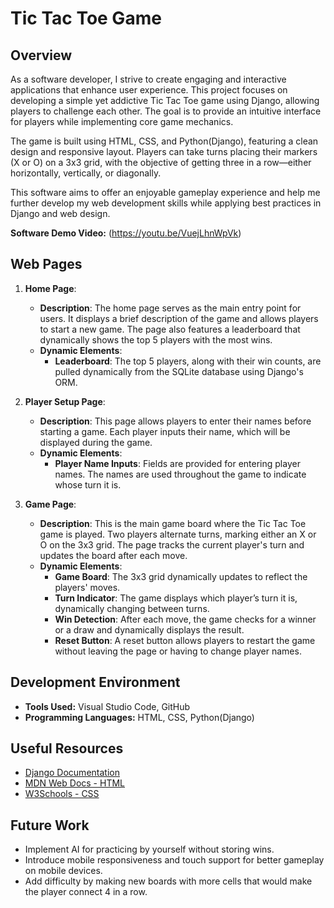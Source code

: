 # Tic Tac Toe Game

## Overview

As a software developer, I strive to create engaging and interactive applications that enhance user experience. This project focuses on developing a simple yet addictive Tic Tac Toe game using Django, allowing players to challenge each other. The goal is to provide an intuitive interface for players while implementing core game mechanics.

The game is built using HTML, CSS, and Python(Django), featuring a clean design and responsive layout. Players can take turns placing their markers (X or O) on a 3x3 grid, with the objective of getting three in a row—either horizontally, vertically, or diagonally.

This software aims to offer an enjoyable gameplay experience and help me further develop my web development skills while applying best practices in Django and web design.

**Software Demo Video:** (https://youtu.be/VuejLhnWpVk)

## Web Pages

1. **Home Page**:
   - **Description**: The home page serves as the main entry point for users. It displays a brief description of the game and allows players to start a new game. The page also features a leaderboard that dynamically shows the top 5 players with the most wins.
   - **Dynamic Elements**:
     - **Leaderboard**: The top 5 players, along with their win counts, are pulled dynamically from the SQLite database using Django's ORM.

2. **Player Setup Page**:
   - **Description**: This page allows players to enter their names before starting a game. Each player inputs their name, which will be displayed during the game.
   - **Dynamic Elements**:
     - **Player Name Inputs**: Fields are provided for entering player names. The names are used throughout the game to indicate whose turn it is.

3. **Game Page**:
   - **Description**: This is the main game board where the Tic Tac Toe game is played. Two players alternate turns, marking either an X or O on the 3x3 grid. The page tracks the current player's turn and updates the board after each move.
   - **Dynamic Elements**:
     - **Game Board**: The 3x3 grid dynamically updates to reflect the players' moves.
     - **Turn Indicator**: The game displays which player’s turn it is, dynamically changing between turns.
     - **Win Detection**: After each move, the game checks for a winner or a draw and dynamically displays the result.
     - **Reset Button**: A reset button allows players to restart the game without leaving the page or having to change player names.

## Development Environment

- **Tools Used:** Visual Studio Code, GitHub
- **Programming Languages:** HTML, CSS, Python(Django)

## Useful Resources

* [Django Documentation](https://docs.djangoproject.com/en/stable/)
* [MDN Web Docs - HTML](https://developer.mozilla.org/en-US/docs/Web/HTML)
* [W3Schools - CSS](https://www.w3schools.com/css/)

## Future Work

* Implement AI for practicing by yourself without storing wins.
* Introduce mobile responsiveness and touch support for better gameplay on mobile devices.
* Add difficulty by making new boards with more cells that would make the player connect 4 in a row.
